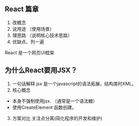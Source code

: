 ## React 篇章

1. 改概念 
2. 说用途 （使用场景）
3. 理思路 （说明核心技术思路）
4. 优缺点、列一遍


React 是一个网页UI框架


## 为什么React要用JSX？
1. 一句话解释
  jsx 是一个javascript的语法拓展，结构类时XML。
2. 核心概念
  - 本身不强制使用jsx.  （通常是一个语法糖）
  - 使用CreateElement 函数创建。
3. 方案对比
  关注点分离(简化程序的开发和维护)

